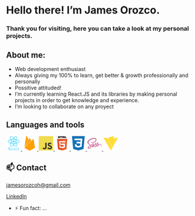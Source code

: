 # Hello there! I’m James Orozco.
### Thank you for visiting, here you can take a look at my personal projects.

## About me:
- Web development enthusiast
- Always giving my 100% to learn, get better & growth professionally and personally
- Possitive attituded!
- I’m currently learning React.JS and its libraries by making personal projects in order to get knowledge and experience.
- I’m looking to collaborate on any proyect

## Languages and tools
<a href="https://reactjs.org/" target="_blank" rel="noreferrer"> <img src="https://raw.githubusercontent.com/devicons/devicon/master/icons/react/react-original-wordmark.svg" alt="react" width="40" height="40"/> </a> 
<a href="https://firebase.google.com/" target="_blank" rel="noreferrer"> <img src="https://github.com/devicons/devicon/blob/master/icons/firebase/firebase-plain.svg" alt="firebase" width="40" height="40"/> </a> 
<a href="https://developer.mozilla.org/en-US/docs/Web/JavaScript" target="_blank" rel="noreferrer"> <img src="https://raw.githubusercontent.com/devicons/devicon/master/icons/javascript/javascript-original.svg" alt="javascript" width="40" height="40"/> </a>
<a href="https://www.w3.org/html/" target="_blank" rel="noreferrer"> <img src="https://raw.githubusercontent.com/devicons/devicon/master/icons/html5/html5-original-wordmark.svg" alt="html5" width="40" height="40"/> </a> 
<a href="https://developer.mozilla.org/en-US/docs/Web/CSS" target="_blank" rel="noreferrer"> <img src="https://github.com/devicons/devicon/blob/master/icons/css3/css3-plain.svg" alt="css" width="40" height="40"/> </a> 
<a href="https://sass-lang.com" target="_blank" rel="noreferrer"> <img src="https://raw.githubusercontent.com/devicons/devicon/master/icons/sass/sass-original.svg" alt="sass" width="40" height="40"/> </a> 
<a href="https://vitejs.dev/guide/" target="_blank" rel="noreferrer"> <img src="https://github.com/devicons/devicon/blob/master/icons/vitejs/vitejs-plain.svg" alt="vite" width="40" height="40"/> </a> 



  
## 📫 Contact
jamesorozcoh@gmail.com

[LinkedIn](https://www.linkedin.com/in/james-orozco-922712291/)

- ⚡ Fun fact: ...
